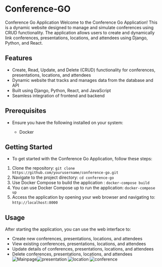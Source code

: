 # Conference-GO

Conference Go Application
Welcome to the Conference Go Application! This is a dynamic website designed to manage and simulate conferences using CRUD functionality. The application allows users to create and dynamically link conferences, presentations, locations, and attendees using Django, Python, and React.

## Features
- Create, Read, Update, and Delete (CRUD) functionality for conferences, presentations, locations, and attendees
- Dynamic website that tracks and manages data from the database and API
- Built using Django, Python, React, and JavaScript
- Seamless integration of frontend and backend
## Prerequisites
- Ensure you have the following installed on your system:

  - Docker
## Getting Started
- To get started with the Conference Go Application, follow these steps:

1. Clone the repository: `git clone https://github.com/yourusername/conference-go.git`
2. Navigate to the project directory: `cd conference-go`
3. Use Docker Compose to build the application : `docker-compose build`
4. You can use Docker Compose up to run the application: `docker-compose up`
5. Access the application by opening your web browser and navigating to: `http://localhost:8000`
## Usage
After starting the application, you can use the web interface to:
- Create new conferences, presentations, locations, and attendees
- View existing conferences, presentations, locations, and attendees
- Update details of conferences, presentations, locations, and attendees
- Delete conferences, presentations, locations, and attendees
![Mainpage](https://user-images.githubusercontent.com/105233007/227292895-fc5ec78d-0ded-4147-932c-4d9c1fae1014.PNG)![presentation](https://user-images.githubusercontent.com/105233007/227302711-c1fb0dcd-60fb-4610-831f-21c5f9ad0ce1.PNG)
![location](https://user-images.githubusercontent.com/105233007/227302697-8bb07cc2-8d77-4e72-b643-9562460965b2.PNG)
![conference](https://user-images.githubusercontent.com/105233007/227302730-4626c180-7411-47fc-890a-2486b7eb6bf1.PNG)
